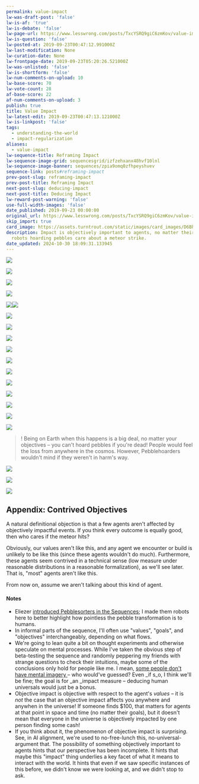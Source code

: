 ```yaml
---
permalink: value-impact
lw-was-draft-post: 'false'
lw-is-af: 'true'
lw-is-debate: 'false'
lw-page-url: https://www.lesswrong.com/posts/TxcYSRQ9giC6zmKov/value-impact
lw-is-question: 'false'
lw-posted-at: 2019-09-23T00:47:12.991000Z
lw-last-modification: None
lw-curation-date: None
lw-frontpage-date: 2019-09-23T05:20:26.521000Z
lw-was-unlisted: 'false'
lw-is-shortform: 'false'
lw-num-comments-on-upload: 10
lw-base-score: 70
lw-vote-count: 28
af-base-score: 22
af-num-comments-on-upload: 3
publish: true
title: Value Impact
lw-latest-edit: 2019-09-23T00:47:13.121000Z
lw-is-linkpost: 'false'
tags:
  - understanding-the-world
  - impact-regularization
aliases:
  - value-impact
lw-sequence-title: Reframing Impact
lw-sequence-image-grid: sequencesgrid/izfzehxanx48hvf10lnl
lw-sequence-image-banner: sequences/zpia9omq0zfhpeyshvev
sequence-link: posts#reframing-impact
prev-post-slug: reframing-impact
prev-post-title: Reframing Impact
next-post-slug: deducing-impact
next-post-title: Deducing Impact
lw-reward-post-warning: 'false'
use-full-width-images: 'false'
date_published: 2019-09-23 00:00:00
original_url: https://www.lesswrong.com/posts/TxcYSRQ9giC6zmKov/value-impact
skip_import: true
card_image: https://assets.turntrout.com/static/images/card_images/D6Bhmv6.png
description: Impact is objectively important to agents, no matter their goals. Even
  robots hoarding pebbles care about a meteor strike.
date_updated: 2024-10-30 18:09:31.133945
---
```




![](https://assets.turntrout.com/static/images/posts/lG9je1g.avif)

![](https://assets.turntrout.com/static/images/posts/1hJa51n.avif)

![](https://assets.turntrout.com/static/images/posts/geDXLLG.avif)

![](https://assets.turntrout.com/static/images/posts/zMxBlb0.avif)

![](https://assets.turntrout.com/static/images/posts/tupgltr.avif)![](https://assets.turntrout.com/static/images/posts/kNG5for.avif)

![](https://assets.turntrout.com/static/images/posts/BtzHnUq.avif)

![](https://assets.turntrout.com/static/images/posts/jaHW2pp.avif)

![](https://assets.turntrout.com/static/images/posts/MmtIR5e.avif)

![](https://assets.turntrout.com/static/images/posts/S1KiiUj.avif)

![](https://assets.turntrout.com/static/images/posts/9ZqUDO6.avif)

![](https://assets.turntrout.com/static/images/posts/TT61fRC.avif)

![](https://assets.turntrout.com/static/images/posts/JGA0KAj.avif)

![](https://assets.turntrout.com/static/images/posts/ZBG9SXA.avif)

![](https://assets.turntrout.com/static/images/posts/IhjRIpN.avif)

![](https://assets.turntrout.com/static/images/posts/lsJLMDk.avif)

![](https://assets.turntrout.com/static/images/posts/OBmQUKm.avif)

> ! Being on Earth when this happens is a big deal, no matter your objectives – you can't hoard pebbles if you're dead! People would feel the loss from anywhere in the cosmos. However, Pebblehoarders wouldn't mind if they weren't in harm's way.

![](https://assets.turntrout.com/static/images/posts/zKM6Bt9.avif)

![](https://assets.turntrout.com/static/images/posts/ZOAeuoe.avif)

![](https://assets.turntrout.com/static/images/posts/fzLD7kQ.avif)

## Appendix: Contrived Objectives

A natural definitional objection is that a few agents aren't affected by objectively impactful events. If you think every outcome is equally good, then who cares if the meteor hits?

Obviously, our values aren't like this, and any agent we encounter or build is unlikely to be like this (since these agents wouldn't do much). Furthermore, these agents seem contrived in a technical sense (low measure under reasonable distributions in a reasonable formalization), as we'll see later. That is, "most" agents aren't like this.

From now on, assume we aren't talking about this kind of agent.

#### Notes

- Eliezer [introduced Pebblesorters in the Sequences](https://www.readthesequences.com/Sorting-Pebbles-Into-Correct-Heaps); I made them robots here to better highlight how pointless the pebble transformation is to humans.
- In informal parts of the sequence, I'll often use "values", "goals", and "objectives" interchangeably, depending on what flows.
- We're going to lean quite a bit on thought experiments and otherwise speculate on mental processes. While I've taken the obvious step of beta-testing the sequence and randomly peppering my friends with strange questions to check their intuitions, maybe some of the conclusions only hold for people like me. I mean, [some people don't have mental imagery ](https://www.lesswrong.com/posts/baTWMegR42PAsH9qJ/generalizing-from-one-example)– who would've guessed? Even \_if s_o, I think we'll be fine; the goal is for \_an \_impact measure – deducing human universals would just be a bonus.
- Objective impact is objective with respect to the agent's _values_ – it is _not_ the case that an objective impact affects you anywhere and anywhen in the universe! If someone finds $100, that matters for agents at that point in space and time (no matter their goals), but it doesn't mean that everyone in the universe is objectively impacted by one person finding some cash!
- If you think about it, the phenomenon of objective impact is _surprising._ See, in AI alignment, we're used to no-free-lunch this, no-universal-argument that. The possibility of something objectively important to agents hints that our perspective has been incomplete. It hints that maybe this "impact" thing underlies a key facet of what it means to interact with the world. It hints that even if we saw specific instances of this before, we didn't know we were looking at, and we didn't stop to ask.

